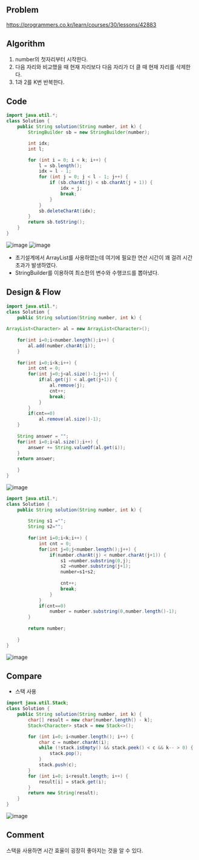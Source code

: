 ## Problem
https://programmers.co.kr/learn/courses/30/lessons/42883
## Algorithm
1. number의 첫자리부터 시작한다.
2. 다음 자리와 비교했을 때 현재 자리보다 다음 자리가 더 클 때 현재 자리를 삭제한다. 
3. 1과 2를 K번 반복한다. 
## Code
```java
import java.util.*;
class Solution {
    public String solution(String number, int k) {
        StringBuilder sb = new StringBuilder(number);

        int idx;
        int l;

        for (int i = 0; i < k; i++) {
            l = sb.length();
            idx = l - 1;
            for (int j = 0; j < l - 1; j++) {
                if (sb.charAt(j) < sb.charAt(j + 1)) {
                    idx = j;
                    break;
                }
            }
            sb.deleteCharAt(idx);
        }
        return sb.toString();
    }
}
```
![image](https://user-images.githubusercontent.com/49296139/154067751-cf53cd37-3ead-464d-879b-55fa938c94ef.png)
![image](https://user-images.githubusercontent.com/49296139/154068248-146f9d4a-11ad-4d6c-9d2f-5fa814bd7191.png)


- 초기설계에서 ArrayList를 사용하였는데 여기에 필요한 연산 시간이 꽤 걸려 시간초과가 발생하였다. 
- StringBuilder를 이용하여 최소한의 변수와 수행코드를 뽑아냈다.
## Design & Flow
```java
import java.util.*;
class Solution {
    public String solution(String number, int k) {
        
ArrayList<Character> al = new ArrayList<Character>();
   	
   	for(int i=0;i<number.length();i++) {
   		al.add(number.charAt(i));
   	}
   	
   	for(int i=0;i<k;i++) {
   		int cnt = 0;
   		for(int j=0;j<al.size()-1;j++) {
   			if(al.get(j) < al.get(j+1)) {
   				al.remove(j);
   				cnt++;
   				break;
   			}	
   		}
   		if(cnt==0)
   			al.remove(al.size()-1);
   	}
   	
   	String answer = "";
   	for(int i=0;i<al.size();i++) {
   		answer += String.valueOf(al.get(i));
   	}
   	return answer;
    
    }
}

```
![image](https://user-images.githubusercontent.com/49296139/152854849-75113dff-4bc8-4cb9-9353-a3af1f7c9a43.png)

```java
import java.util.*;
class Solution {
    public String solution(String number, int k) {
        
        String s1 ="";
        String s2="";
        
    	for(int i=0;i<k;i++) {
    		int cnt = 0;
    		for(int j=0;j<number.length();j++) {
    			if(number.charAt(j) < number.charAt(j+1)) {
    				s1 =number.substring(0,j);
                    s2 =number.substring(j+1);
                    number=s1+s2;
            
    				cnt++;
    				break;
    			}	
    		}
    		if(cnt==0)
    			number = number.substring(0,number.length()-1);
    	}
    
    	return number;
    
    }
}
```
![image](https://user-images.githubusercontent.com/49296139/152854675-4f7aa7a0-2133-4864-902f-241a64e53968.png)


## Compare 
- 스택 사용
```java
import java.util.Stack;
class Solution {
    public String solution(String number, int k) {
        char[] result = new char[number.length() - k];
        Stack<Character> stack = new Stack<>();

        for (int i=0; i<number.length(); i++) {
            char c = number.charAt(i);
            while (!stack.isEmpty() && stack.peek() < c && k-- > 0) {
                stack.pop();
            }
            stack.push(c);
        }
        for (int i=0; i<result.length; i++) {
            result[i] = stack.get(i);
        }
        return new String(result);
    }
}
```
![image](https://user-images.githubusercontent.com/49296139/154068603-026e197b-e4b7-4e1b-8399-6e1236db147e.png)

## Comment
스택을 사용하면 시간 효율이 굉장히 좋아지는 것을 알 수 있다. 
